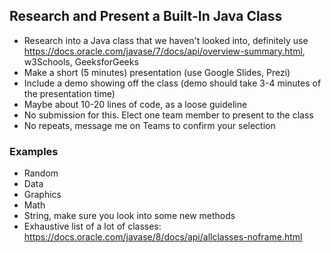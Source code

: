 ## Research and Present a Built-In Java Class
- Research into a Java class that we haven't looked into, definitely use https://docs.oracle.com/javase/7/docs/api/overview-summary.html, w3Schools, GeeksforGeeks
- Make a short (5 minutes) presentation (use Google Slides, Prezi)
- Include a demo showing off the class (demo should take 3-4 minutes of the presentation time)
- Maybe about 10-20 lines of code, as a loose guideline
- No submission for this. Elect one team member to present to the class
- No repeats, message me on Teams to confirm your selection


### Examples
- Random
- Data
- Graphics
- Math
- String, make sure you look into some new methods
- Exhaustive list of a lot of classes: https://docs.oracle.com/javase/8/docs/api/allclasses-noframe.html